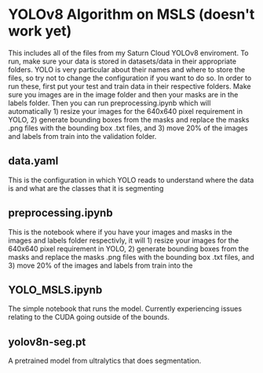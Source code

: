# YOLOv8 Algorithm on MSLS (doesn't work yet)
This includes all of the files from my Saturn Cloud YOLOv8 enviroment. To run, make sure your data is stored in datasets/data in their appropriate folders. YOLO is very particular about their names and where to store the files, so try not to change the configuration if you want to do so.
In order to run these, first put your test and train data in their respective folders. Make sure you images are in the image folder and then your masks are in the labels folder. Then you can run preprocessing.ipynb which will automatically 1) resize your images for the 640x640 pixel requirement in YOLO, 2) generate bounding boxes from the masks and replace the masks .png files with the bounding box .txt files, and 3) move 20% of the images and labels from train into the validation folder.
## data.yaml
This is the configuration in which YOLO reads to understand where the data is and what are the classes that it is segmenting
## preprocessing.ipynb
This is the notebook where if you have your images and masks in the images and labels folder respectivly, it will 1) resize your images for the 640x640 pixel requirement in YOLO, 2) generate bounding boxes from the masks and replace the masks .png files with the bounding box .txt files, and 3) move 20% of the images and labels from train into the 
## YOLO_MSLS.ipynb
The simple notebook that runs the model. Currently experiencing issues relating to the CUDA going outside of the bounds.
## yolov8n-seg.pt
A pretrained model from ultralytics that does segmentation.